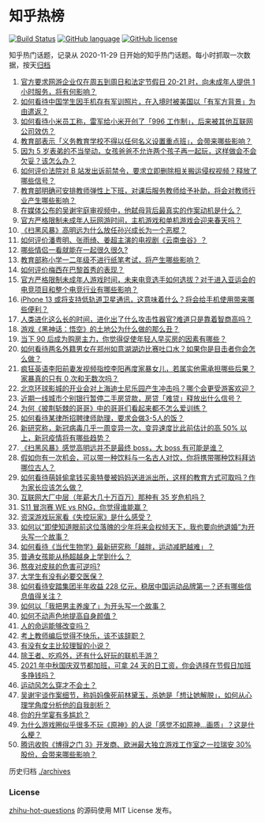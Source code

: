 # 知乎热榜
[![Build Status](https://github.com/ToWeLong/zhihu-hot-questions/workflows/CI/badge.svg)](https://github.com/ToWeLong/zhihu-hot-questions/actions)
[![GitHub language](https://img.shields.io/badge/language-golang-orange.svg)](https://golang.org/)
[![GitHub license](https://img.shields.io/github/license/ToWeLong/zhihu-hot-questions)](https://github.com/ToWeLong/zhihu-hot-questions/blob/main/LICENSE)

知乎热门话题，记录从 2020-11-29 日开始的知乎热门话题。每小时抓取一次数据，按天[归档](./archives)

<!-- BEGIN -->

1. [官方要求网游企业仅在周五到周日和法定节假日 20-21 时，向未成年人提供 1 小时服务，将有何影响？](https://www.zhihu.com/question/483554401)
1. [如何看待中国学生因手机存有军训照片，在入境时被美国以「有军方背景」为由遣返？](https://www.zhihu.com/question/483577764)
1. [如何看待小米员工称，雷军给小米开创了「996 工作制」，后来被其他互联网公司效仿？](https://www.zhihu.com/question/483349457)
1. [教育部表示「义务教育学校不得以任何名义设置重点班」，会带来哪些影响？](https://www.zhihu.com/question/483445239)
1. [因为 5 岁表弟的不当举动，女孩爸爸不允许两个孩子再一起玩，这样做会不会欠妥？该怎么办？](https://www.zhihu.com/question/482758106)
1. [如何评价法院对 B 站发出诉前禁令，要求立即删除相关搬运侵权视频？释放了哪些信号？](https://www.zhihu.com/question/483590701)
1. [教育部明确可安排教师弹性上下班，对课后服务教师给予补助，将会对教师行业产生哪些影响？](https://www.zhihu.com/question/483447659)
1. [在媒体公布的吴谢宇庭审视频中，他弑母背后最真实的作案动机是什么？](https://www.zhihu.com/question/483317152)
1. [官方严格限制未成年人玩网游时间，主机游戏和单机游戏会迎来春天吗？](https://www.zhihu.com/question/483567494)
1. [《扫黑风暴》高明远为什么放任孙兴成长为一个恶棍？](https://www.zhihu.com/question/482681907)
1. [如何评价潘粤明、张雨绮、姜超主演的电视剧《云南虫谷》？](https://www.zhihu.com/question/483298881)
1. [哪些情侣一看就能在一起很久很久?](https://www.zhihu.com/question/309398217)
1. [教育部称小学一二年级不进行纸笔考试，将产生哪些影响？](https://www.zhihu.com/question/483444092)
1. [如何评价梅西在巴黎首秀的表现？](https://www.zhihu.com/question/483418197)
1. [官方严格限制未成年人游戏时间，未来电竞选手如何选拔？对于进入亚运会的电竞项目和整个电竞行业有哪些影响？](https://www.zhihu.com/question/483564836)
1. [iPhone 13 或将支持低轨道卫星通讯，这意味着什么？将会给手机使用带来哪些便利？](https://www.zhihu.com/question/483462951)
1. [人类进化这么长的时间，进化出了什么攻击性器官?难道只是靠着智商高吗？](https://www.zhihu.com/question/482188465)
1. [游戏《黑神话：悟空》的土地公为什么做的那么丑？](https://www.zhihu.com/question/481780732)
1. [当下 90 后成为购房主力，你觉得促使年轻人早买房的因素有哪些？](https://www.zhihu.com/question/482387758)
1. [如何看待两名外籍男女在郑州如意湖湖边比赛吐口水？如果你是目击者你会怎么做？](https://www.zhihu.com/question/483088898)
1. [疯狂英语李阳前妻发视频指控李阳再度家暴女儿，若属实他需承担哪些后果？家暴真的只有 0 次和无数次吗？](https://www.zhihu.com/question/483398713)
1. [北京环球影城的开业会对上海迪士尼乐园产生冲击吗？哪个会更受游客欢迎？](https://www.zhihu.com/question/482950672)
1. [近期一线城市个别银行暂停二手房贷款，房贷「难贷」释放出什么信号？](https://www.zhihu.com/question/483457172)
1. [为何《披荆斩棘的哥哥》中的哥哥们看起来都不怎么爱训练？](https://www.zhihu.com/question/479714832)
1. [如何看待某律所招聘律师助理，要求会做3-5人的饭？](https://www.zhihu.com/question/483503699)
1. [新研究称，新冠病毒几乎一周变异一次，变异速度比此前估计的高 50% 以上，新冠疫情将有哪些趋势？](https://www.zhihu.com/question/483465513)
1. [《扫黑风暴》感觉高明远并不是最终 boss，大 boss 有可能是谁？](https://www.zhihu.com/question/478983291)
1. [假如你有一次机会，可以带一种饮料与一名古人对饮，你将携带哪种饮料拜访哪位古人？](https://www.zhihu.com/question/457665322)
1. [如何看待萌娃偷拿钱买奥特曼被妈妈送进派出所，这样的教育方式可取吗？作为家长应该怎么做？](https://www.zhihu.com/question/482862359)
1. [互联网大厂中层（年薪大几十万百万）那种有 35 岁危机吗？](https://www.zhihu.com/question/469434789)
1. [S11 冒泡赛 WE vs RNG，你觉得谁能赢？](https://www.zhihu.com/question/483435675)
1. [资深游戏玩家看《失控玩家》是什么感受？](https://www.zhihu.com/question/482942254)
1. [如何以“即使知道眼前这位落魄的少年将来会权倾天下，我也要向他退婚”为开头写一个故事？](https://www.zhihu.com/question/461598262)
1. [如何看待《当代生物学》最新研究称「越胖，运动减肥越难」？](https://www.zhihu.com/question/483418242)
1. [普通女孩能从杨超越身上学到什么？](https://www.zhihu.com/question/483367067)
1. [熬夜对皮肤的危害可逆吗?](https://www.zhihu.com/question/355037169)
1. [大学生有没有必要交医保？](https://www.zhihu.com/question/30437230)
1. [如何看待安踏集团半年收益 228 亿元，稳居中国运动品牌第一？还有哪些信息值得关注？](https://www.zhihu.com/question/482304339)
1. [如何以「我把男主养废了」为开头写一个故事？](https://www.zhihu.com/question/437462244)
1. [如何不动声色地提高自身颜值？](https://www.zhihu.com/question/41761929)
1. [人的命运能够改变吗？](https://www.zhihu.com/question/481988278)
1. [考上教师编后觉得不快乐，该不该辞职？](https://www.zhihu.com/question/483177181)
1. [有没有女主比较理智的小说？](https://www.zhihu.com/question/364191258)
1. [除王者、吃鸡外，还有什么好玩的联机手游？](https://www.zhihu.com/question/341434414)
1. [2021 年中秋国庆双节都加班，可拿 24 天的日工资，你会选择在节假日加班多挣钱吗？](https://www.zhihu.com/question/483528867)
1. [运动风怎么穿才不会土？](https://www.zhihu.com/question/39672508)
1. [吴谢宇谈作案细节，称妈妈像死前林黛玉，杀她是「想让她解脱」，如何从心理学角度分析他的自我剖析？](https://www.zhihu.com/question/436433018)
1. [你的升学宴有多尴尬？](https://www.zhihu.com/question/293226791)
1. [为什么游戏圈似乎很多不玩《原神》的人说「感觉不如原神...画质」？这是什么梗？](https://www.zhihu.com/question/478101437)
1. [腾讯收购《博得之门 3》开发商、欧洲最大独立游戏工作室之一拉瑞安 30% 股份，会带来哪些影响？](https://www.zhihu.com/question/483525932)

<!-- END -->

历史归档 [./archives](./archives)


### License
[zhihu-hot-questions](https://github.com/towelong/zhihu-hot-questions) 的源码使用 MIT License 发布。